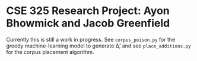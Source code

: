 # CSE 325 Research Project: Ayon Bhowmick and Jacob Greenfield

Currently this is still a work in progress. See `corpus_poison.py` for the greedy machine-learning model to generate Δ̂, and see `place_additions.py` for the corpus placement algorithm.